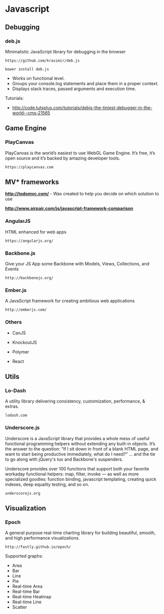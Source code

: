 # Javascript

## Debugging

### deb.js
Minimalistic JavaScript library for debugging in the browser

```
https://github.com/krasimir/deb.js

bower install deb.js
```
* Works on functional level.
* Groups your console.log statements and place them in a proper context.
* Displays stack traces, passed arguments and execution time.

Tutorials:
* http://code.tutsplus.com/tutorials/debjs-the-tiniest-debugger-in-the-world--cms-21565

## Game Engine

### PlayCanvas
PlayCanvas is the world’s easiest to use WebGL Game Engine. It’s free, it’s open source and it’s backed by amazing developer tools.

```
https://playcanvas.com
```

## MV* frameworks
**http://todomvc.com/** - Was created to help you decide on which solution to use

**http://www.airpair.com/js/javascript-framework-comparison**

### AngularJS
HTML enhanced for web apps

```
https://angularjs.org/
```

### Backbone.js
Give your JS App some Backbone with Models, Views, Collections, and Events

```
http://backbonejs.org/
```

### Ember.js
A JavaScript framework for creating ambitious web applications
```
http://emberjs.com/
```

### Others
* CanJS

* KnockoutJS

* Polymer

* React

## Utils

### Lo-Dash
A utility library delivering consistency, customization, performance, & extras.

```
lodash.com
```

### Underscore.js
 Underscore is a JavaScript library that provides a whole mess of useful functional programming helpers without extending any built-in objects. It’s the answer to the question: “If I sit down in front of a blank HTML page, and want to start being productive immediately, what do I need?” … and the tie to go along with jQuery's tux and Backbone's suspenders.

Underscore provides over 100 functions that support both your favorite workaday functional helpers: map, filter, invoke — as well as more specialized goodies: function binding, javascript templating, creating quick indexes, deep equality testing, and so on.
```
underscorejs.org
```

## Visualization

### Epoch
A general purpose real-time charting library for building beautiful, smooth, and high performance visualizations.

```
http://fastly.github.io/epoch/
```

Supported graphs:
* Area
* Bar
* Line
* Pie
* Real-time Area
* Real-time Bar
* Real-time Heatmap
* Real-time Line
* Scatter
